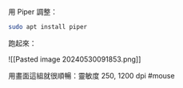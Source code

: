 用 Piper 調整：

```bash
sudo apt install piper
```

跑起來：

![[Pasted image 20240530091853.png]]

用畫面這組就很順暢：靈敏度 250, 1200 dpi
#mouse 